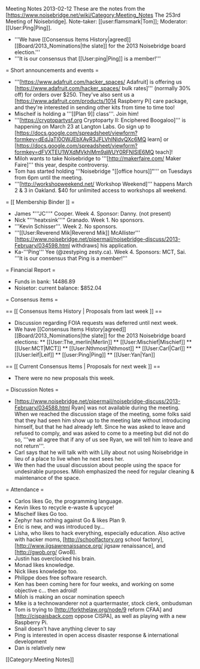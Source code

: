 Meeting Notes 2013-02-12 
 These are the notes from the [https://www.noisebridge.net/wiki/Category:Meeting_Notes The 253rd Meeting of Noisebridge]. Note-taker: [[user:flamsmark|Tom]]; Moderator: [[User:Ping|Ping]].
* '''We have [[Consensus Items History|agreed]] [[Board/2013_Nominations|the slate]] for the 2013 Noisebridge board election.'''
* '''It is our consensus that [[User:ping|Ping]] is a member!'''



= Short announcements and events =
* '''[https://www.adafruit.com/hacker_spaces/ Adafruit] is offering us [https://www.adafruit.com/hacker_spaces/ bulk rates]''' (normally 30% off) for orders over $250. They've also sent us a [https://www.adafruit.com/products/1014 Raspberry Pi] care package, and they're interested in sending other kits from time to time too!
* Mischeif is holding a '''[[Plan 9]] class'''. Join him!
* '''[https://cryptopartysf.org Cryptoparty II: Enciphered Boogaloo]''' is happening on March 23 at Langton Labs. Go sign up to [https://docs.google.com/spreadsheet/viewform?formkey=dEdJaTI0OWJEbXAyR3JFLVhlNldvQXc6MQ learn] or [https://docs.google.com/spreadsheet/viewform?formkey=dFVXTEU1WXdMVkhlMm9aWUY0RFNlSlE6MQ teach]!
* Miloh wants to take Noisebridge to '''[http://makerfaire.com/ Maker Faire]''' this year, despite controversy.
* Tom has started holding '''Noisebridge "[[office hours]]"''' on Tuesdays from 6pm until the meeting.
* '''[http://workshopweekend.net/ Workshop Weekend]''' happens March 2 &amp; 3 in Oakland. $40 for unlimited access to workshops all weekend.

= [[ Membership Binder ]] =
* James "'''JC'''" Cooper. Week 4. Sponsor: Danny. (not present)
* Nick "'''heatxsink'''" Granado. Week 1. No sponsors.
* '''Kevin Schisser'''. Week 2. No sponsors.
* '''[[User:Reverend Mik|Reverend Mik]] McAllister''' [https://www.noisebridge.net/pipermail/noisebridge-discuss/2013-February/034598.html withdraws] his application.
* Ka-'''Ping''' Yee (@zestyping zesty.ca). Week 4. Sponsors: MCT, Sai. '''It is our consensus that Ping is a member!'''

= Financial Report =
* Funds in bank: 14486.89
* Noisetor: current balance: $852.04

= Consensus items =

== [[ Consensus Items History | Proposals from last week ]] ==
* Discussion regarding FOIA requests was deferred until next week.
* We have [[Consensus Items History|agreed]] [[Board/2013_Nominations|the slate]] for the 2013 Noisebridge board elections:
** [[User:The_merlin|Merlin]]
** [[User:Mischief|Mischief]]
** [[User:MCT|MCT]]
** [[User:Nthmost|Nthmost]]
** [[User:Carl|Carl]]
** [[User:leif|Leif]]
** [[user:Ping|Ping]]
** [[User:Yan|Yan]]

== [[ Current Consensus Items | Proposals for next week ]] ==
* There were no new proposals this week.

= Discussion Notes =
* [https://www.noisebridge.net/pipermail/noisebridge-discuss/2013-February/034588.html Ryan] was not available during the meeting. When we reached the discussion stage of the meeting, some folks said that they had seen him show up to the meeting late without introducing himself, but that he had already left. Since he was asked to leave and refused to comply, and was asked to come to a meeting but did not do so, '''we all agree that if any of us see Ryan, we will tell him to leave and not return'''.
* Carl says that he will talk with with Lilly about not using Noisebridge in lieu of a place to live when he next sees her.
* We then had the usual discussion about people using the space for undesirable purposes. Miloh emphasized the need for regular cleaning &amp; maintenance of the space.

= Attendance =
* Carlos likes Go, the programming language.
* Kevin likes to recycle e-waste &amp; upcyce!
* Mischeif likes Go too.
* Zephyr has nothing against Go &amp; likes Plan 9.
* Eric is new, and was introduced by...
* Lisha, who likes to hack everything, especially education. Also active with hacker moms, [http://schoolfactory.org school factory], [http://www.jigsawrenaissance.org/ jigsaw renaissance], and  [http://gwob.org/ GwoB].
* Justin has overclocked his brain.
* Monad likes knowledge.
* Nick likes knowledge too.
* Philippe does free software research.
* Ken has been coming here for four weeks, and working on some objective c... then adroid!
* Miloh is making an oscar nomination speech
* Mike is a technowanderer not a quartermaster, stock clerk, ombudsman
* Tom is trying to [http://forkthelaw.org/node/9 reform CFAA] and [http://cispaisback.com oppose CISPA], as well as playing with a new Raspberry Pi.
* Snail doesn't have anything clever to say
* Ping is interested in open access disaster response &amp; international development
* Dan is relatively new

[[Category:Meeting Notes]]